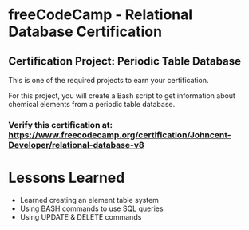 # freeCodeCamp - Relational Database Certification
## Certification Project: Periodic Table Database
This is one of the required projects to earn your certification.

For this project, you will create a Bash script to get information about chemical elements from a periodic table database.

### Verify this certification at: https://www.freecodecamp.org/certification/Johncent-Developer/relational-database-v8

# Lessons Learned
* Learned creating an element table system
* Using BASH commands to use SQL queries
* Using UPDATE & DELETE commands
